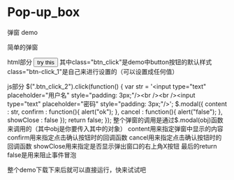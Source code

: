 # Pop-up_box
弹窗 demo

简单的弹窗


html部分
<button class="btn_click btn_click_1">try this</button>
其中class="btn_click"是demo中button按钮的默认样式
class="btn-click_1"是自己来进行设置的（可以设置成任何值）

js部分
$(".btn_click_2").click(function() {
	var str = '<input type="text" placeholder="用户名" style="padding: 3px;"/><br /><br /><input type="text" placeholder="密码" style="padding: 3px;"/>';
	$.modal({
		content : str,
		confirm : function(){
			alert("ok");
		},
		cancel : function(){
			alert("false");
		},
		showClose : false
	});
	return false;
});
整个弹窗的调用是通过$.modal(obj)函数来调用的（其中obj是你要传入其中的对象）
content用来指定弹窗中显示的内容
confirm用来指定点击确认按钮时的回调函数
cancel用来指定点击确认按钮时的回调函数
showClose用来指定是否显示弹出窗口的右上角X按钮
最后的return false是用来阻止事件冒泡


整个demo下载下来后就可以直接运行，快来试试吧
